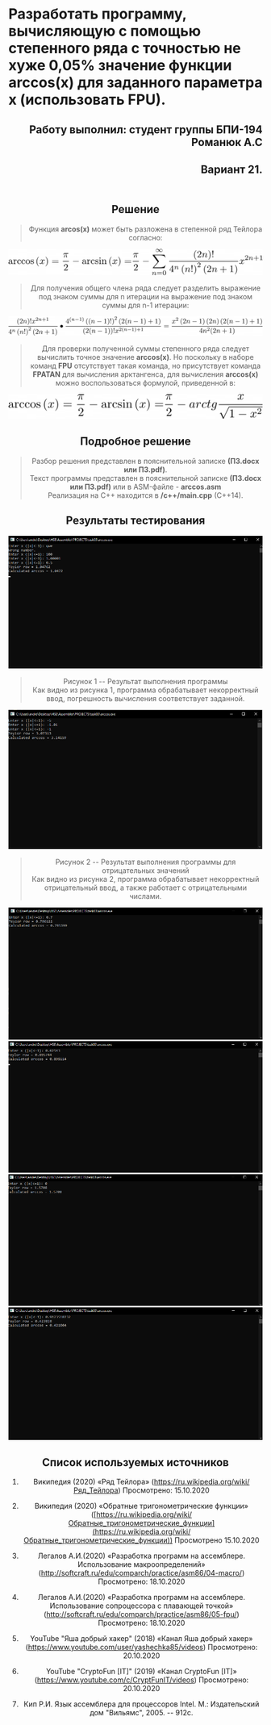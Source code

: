 # Разработать программу, вычисляющую с помощью степенного ряда с точностью не хуже 0,05% значение функции arccos(х) для заданного параметра x (использовать FPU).

<div align="right">

##  Работу выполнил: студент группы БПИ-194 Романюк А.С
##  Вариант 21. <br><br>

</div>

<div align="center">

## Решение

> Функция <b>arcos(x)</b> может быть разложена в степенной ряд Тейлора
согласно:

![](.//media//image4.png)

> Для получения общего члена ряда следует разделить выражение под знаком
суммы для n итерации на выражение под знаком суммы для n-1 итерации:

![](.//media//image3.png)

> Для проверки полученной суммы степенного ряда следует вычислить точное
значение <b>arccos(х)</b>. Но поскольку в наборе команд <b>FPU</b> отсутствует такая
команда, но присутствует команда <b>FPATAN</b> для вычисления арктангенса, для
вычисления <b>arccos(х)</b> можно воспользоваться формулой, приведенной в:

![](.//media//image5.png)

## Подробное решение
> Разбор решения представлен в пояснительной записке <b>(ПЗ.docx или ПЗ.pdf)</b>.<br>
> Текст программы представлен в пояснительной записке <b>(ПЗ.docx или ПЗ.pdf)</b> или в ASM-файле - <b>arccos.asm</b><br>
> Реализация на С++ находится в <b>/c++/main.cpp</b> (C++14).
## Результаты тестирования



![](.//media/image1.png)
> Рисунок 1 ­-- Результат выполнения программы <br>
> Как видно из рисунка 1, программа обрабатывает некорректный ввод,
погрешность вычисления соответствует заданной.

![](.//media/image2.png)

> Рисунок 2 ­-- Результат выполнения программы для отрицательных значений <br>
> Как видно из рисунка 2, программа обрабатывает некорректный
отрицательный ввод, а также работает с отрицательными числами.

![](.//media/image6.png)
![](.//media/image7.png)
![](.//media/image8.png)
![](.//media/image9.png)


## Список используемых источников

1. Википедия (2020) «Ряд Тейлора»
    (https://ru.wikipedia.org/wiki/Ряд_Тейлора) Просмотрено: 15.10.2020

2. Википедия (2020) «Обратные тригонометрические функции»
    ([https://ru.wikipedia.org/wiki/Обратные_тригонометрические_функции](https://ru.wikipedia.org/wiki/Обратные_тригонометрические_функции))
    Просмотрено 15.10.2020

3. Легалов А.И.(2020) «Разработка программ на ассемблере. Использование
    макроопределений»
    (<http://softcraft.ru/edu/comparch/practice/asm86/04-macro/>)
    Просмотрено: 18.10.2020

4. Легалов А.И.(2020) «Разработка программ на ассемблере. Использование
    сопроцессора с плавающей точкой»
    (http://softcraft.ru/edu/comparch/practice/asm86/05-fpu/)
    Просмотрено: 18.10.2020

5. YouTube "Яша добрый хакер" (2018) «Канал Яша добрый хакер»
    (<https://www.youtube.com/user/yashechka85/videos>) Просмотрено:
    20.10.2020

6. YouTube "CryptoFun \[IT\]" (2019) «Канал CryptoFun \[IT\]»
    (<https://www.youtube.com/c/CryptFunIT/videos>) Просмотрено:
    20.10.2020

7.  Кип Р.И. Язык ассемблера для процессоров Intel. М.: Издательский дом
    "Вильямс", 2005. -- 912с.
